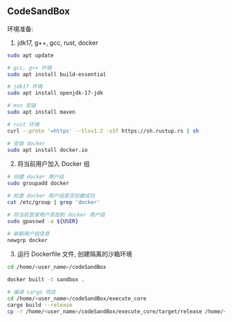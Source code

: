## CodeSandBox
环境准备:
1. jdk17, g++, gcc, rust, docker

```sh
sudo apt update

# gcc, g++ 环境
sudo apt install build-essential

# jdk17 环境
sudo apt install openjdk-17-jdk

# mvn 安装
sudo apt install maven

# rust 环境
curl --proto '=https' --tlsv1.2 -sSf https://sh.rustup.rs | sh

# 安装 docker
sudo apt install docker.io
```
2. 将当前用户加入 Docker 组
```sh
# 创建 docker 用户组
sudo groupadd docker

# 检查 docker 用户组是否创建成功
cat /etc/group | grep 'docker'

# 将当前登录用户添加到 docker 用户组
sudo gpasswd -a ${USER}

# 刷新用户组信息
newgrp docker
```
3. 运行 Dockerfile 文件, 创建隔离的沙箱环境
```sh
cd /home/<user_name>/codeSandBox

docker built -t sandbox .
```

```sh
# 编译 cargo 项目
cd /home/<user_name>/codeSandBox/execute_core
cargo build --release
cp -r /home/<user_name>/codeSandBox/execute_core/target/release /home/<user_name>/codeSandBox/tempCodeRepository/execute_core
```
